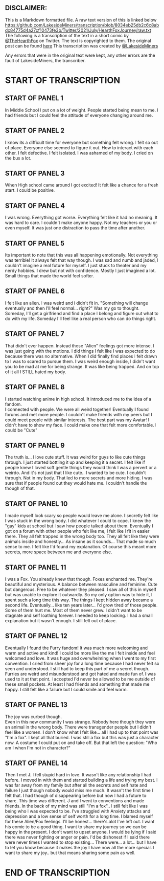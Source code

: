 ## DISCLAIMER:
This is a Markdown formatted file.
A raw text version of this is linked below
https://github.com/LakesideMiners/transcription/blob/8034eb25db2c6c8abdc84775d4a27cf10473fe3b/Twitter/2021/July/HearthFoxJourney/raw.txt
The following is a transcription of the text in a short comic by [@TheHearthFox](twitter.com/TheHearthFox) on Twitter. The text is copyrighted to them.
The original post can be found [here](https://twitter.com/thehearthfox/status/1419760688143163392?s=21)
This transcription was created by [@LakesideMiners](https://twitter.com/LakesideMiners)

Any errors that were in the original text were kept, any other errors are the fault of LakesideMiners, the transcriber.

# START OF TRANSCRIPTION

## START OF PANEL 1
In Middle School I put on a lot of weight.
People started being mean to me.
I had friends but I could feel the attitude of everyone changing around me.

## START OF PANEL 2
I know its a difficult time for everyone but something felt wrong.
I felt so out of place. 
Everyone else seemed to figure it out.
How to interact with each other. 
I felt defective.
I felt isolated.
I was ashamed of my body.
I cried on the bus a lot.


## START OF PANEL 3
When High school came around I got excited!
It felt like a chance for a fresh start.
I could be positive.


## START OF PANEL 4
I was wrong. 
Everything got worse.
Everything felt like it had no meaning.
It was hard to care.
I couldn't make anyone happy.
Not my teachers or you or even myself.
It was just one distraction to pass the time after another.



## START OF PANEL 5
Its important to note that this was all happening emotionally.
Not everything was terrible!
It always felt that way though.
I was sad and numb and jaded, I couldn't imagine a real future for myself. 
I just stuck to theater and my nerdy hobbies.
I drew but not with confidence.
Mostly I just imagined a lot.
Small things that made the world feel softer.



## START OF PANEL 6
I felt like an alien.
I was weird and i didn't fit in.
"Something will change eventually and then I'll feel normal... right?" Was my go to thought.
Someday, I'll get a girlfriend and find a place I belong and figure out what to do with my life. Someday I'll feel like a real person who can do things right.


## START OF PANEL 7
That didn't ever happen.
Instead those "Alien" feelings got more intense.
I was just going with the motions.
I did things I felt like I was expected to do because there was no alternative.
When I did finally find places I felt drawn to I was to scared to pursue them.
I was weird enough inside,  I didn't want you to be mad at me for being strange.
It was like being trapped.  And on top of it all I STILL hated my body.


## START OF PANEL 8
I started watching anime in high school.
It introduced me to the idea of a fandom.  
I connected with people.
We were all weird together!
Eventually I found forums and met more people.
I couldn't make friends with my peers but I could meet people with similar interests.
The best part was my Avatar!
I didn't have to show my face.
I could make one that felt more comfortable.
I could be "Cute"


## START OF PANEL 9
The truth is...
I love cute stuff.
It was weird for guys to like cute things through.
I just started bottling it up and keeping it a secret.
I felt like if people knew I loved soft gentle things they would think I was a pervert or a weirdo.
And it's not just that I like cute..
I wanted to be cute.
I couldn't through.
Not in my body.
That led to more secrets and more hiding.
I was sure that if people found out they would hate me.
I couldn't handle the though of that.


## START OF PANEL 10
I made myself look scary so people would leave me alone.
I secretly felt like I was stuck in the wrong body.
I did whatever I could to cope.
I knew the "gay" kids at school but I saw how people talked about them.
Eventually I got on a forum with other people who felt like me,  I felt like I fit in easier there.
They all felt trapped in the wrong body too.
They all felt like they were animals inside and honestly...
As insane as it sounds...
That made so much sense to me.
I felt like I'd found my explanation.
Of course this meant more secrets,  more space between me and everyone else.


## START OF PANEL 11
I was a Fox.
You already knew that though.
Foxes enchanted me.
They're beautiful and mysterious.
A balance between masculine and feminine.
Cute but dangerous.
Free to be whatever they pleased.
I saw all of this in myself but was unable to explore it outwardly.
So my only option was to hide it,  I spent such a long time this way.
The things I kept hidden away became a second life.
Eventually... like ten years later... I'd grow tired of those people.
Some of them hurt me.
Most of them never grew.
I didn't want to be stagnate and self loathing forever.
I needed to keep looking.
I had a small explanation but it wasn't enough.
I still felt out of place.


## START OF PANEL 12
Eventually I found the Furry fandom!
It was much more welcoming and warm and active and kind!
I could be more like the me I felt inside and feel welcomed and love.
It was huge and overwhelming when I went to my first convention.
I cried from sheer joy for a long time because I had never felt so seen and understood.
I still had to keep this part of me a secret though.
Furries are weird and misunderstood and got hated and made fun of.
I was used to it at that point.
I accepted I'd never be allowed to be me outside of these small pockets.
At least I had friends and something that made me happy.
I still felt like a failure but I could smile and feel warm.


## START OF PANEL 13
The joy was curbed though.  
Even in this new community I was strange.
Nobody here though they were an animal in the wrong body.
There were transgender people but I didn't feel like a women.
I don't know what I felt like... all I had up to that point was "I'm a fox".
I kept all that buried.
I was still a fox but this was just a character now.
A costume I could put on and take off.
But that left the question: "Who am I when I'm not in character?"


## START OF PANEL 14
Then I met J.
I fell stupid hard in love.
It wasn't like any relationship I had before.
I moved in with them and started building a life and trying my best.
I was far away from my family but after all the secrets and self hate and failure I just though nobody would miss me much.
It wasn't the first time I felt that.
I had though of disappearing before but now I had a future to share.
This time was different.
J and I went to conventions and made friends.  In the back of my mind was still "I'm a fox".. I still felt like I was being who I was expected to be.
I've struggled with Anxiety attacks and depression and a low sense of self worth for a long time.
I blamed myself for these Alien/Fox feelings.
I'll be honest... there's alot I've left out.
I want his comic to be a good thing.
I want to share my journey so we can be happy in the present.
I don't want to upset anyone.
I would be lying if I said there was never fighting or anger or pain.  I'd be dishonest if I said there were never times I wanted to stop existing...
There were... a lot... but I have to let you know because it makes the joy I have now all the more special.
I want to share my joy.. but that means sharing some pain as well.

# END OF TRANSCRIPTION
